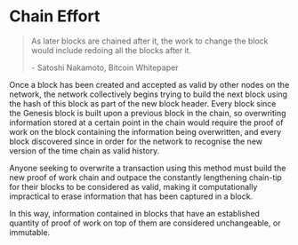 # Chain Effort

> As later blocks are chained after it, the work to change the block would include redoing all the blocks after it.
>
> \- Satoshi Nakamoto, Bitcoin Whitepaper

Once a block has been created and accepted as valid by other nodes on the network, the network collectively begins trying to build the next block using the hash of this block as part of the new block header. Every block since the Genesis block is built upon a previous block in the chain, so overwriting information stored at a certain point in the chain would require the proof of work on the block containing the information being overwritten, and every block discovered since in order for the network to recognise the new version of the time chain as valid history.

Anyone seeking to overwrite a transaction using this method must build the new proof of work chain and outpace the constantly lengthening chain-tip for their blocks to be considered as valid, making it computationally impractical to erase information that has been captured in a block.

In this way, information contained in blocks that have an established quantity of proof of work on top of them are considered unchangeable, or immutable.
